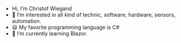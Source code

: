 - Hi, I’m Christof Wiegand
- 👀 I’m interested in all kind of technic, software, hardware, sensors, automation.
- :smiley: My favorite programming language is C#
- 🌱 I’m currently learning Blazor.


